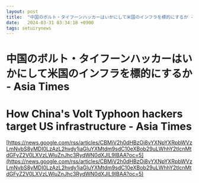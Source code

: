 ```yaml
---
layout: post
title:  "中国のボルト・タイフーンハッカーはいかにして米国のインフラを標的にするか - Asia Times"
date:   2024-03-31 03:34:18 +0900
tags: setuirynews 
---
```


# 中国のボルト・タイフーンハッカーはいかにして米国のインフラを標的にするか - Asia Times



# How China's Volt Typhoon hackers target US infrastructure - Asia Times

[https://news.google.com/rss/articles/CBMiV2h0dHBzOi8vYXNpYXRpbWVzLmNvbS8yMDI0LzAzL2hvdy1jaGluYXMtdm9sdC10eXBob29uLWhhY2tlcnMtdGFyZ2V0LXVzLWluZnJhc3RydWN0dXJlL9IBAA?oc=5](https://news.google.com/rss/articles/CBMiV2h0dHBzOi8vYXNpYXRpbWVzLmNvbS8yMDI0LzAzL2hvdy1jaGluYXMtdm9sdC10eXBob29uLWhhY2tlcnMtdGFyZ2V0LXVzLWluZnJhc3RydWN0dXJlL9IBAA?oc=5)


